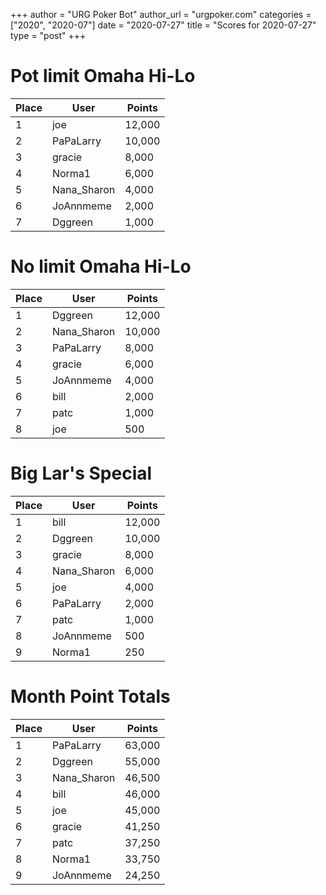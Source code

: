 +++
author = "URG Poker Bot"
author_url = "urgpoker.com"
categories = ["2020", "2020-07"]
date = "2020-07-27"
title = "Scores for 2020-07-27"
type = "post"
+++
# Pot limit Omaha Hi-Lo

| Place | User | Points |
|-------|------|--------|
| 1 | joe | 12,000 |
| 2 | PaPaLarry | 10,000 |
| 3 | gracie | 8,000 |
| 4 | Norma1 | 6,000 |
| 5 | Nana_Sharon | 4,000 |
| 6 | JoAnnmeme | 2,000 |
| 7 | Dggreen | 1,000 |

# No limit Omaha Hi-Lo

| Place | User | Points |
|-------|------|--------|
| 1 | Dggreen | 12,000 |
| 2 | Nana_Sharon | 10,000 |
| 3 | PaPaLarry | 8,000 |
| 4 | gracie | 6,000 |
| 5 | JoAnnmeme | 4,000 |
| 6 | bill | 2,000 |
| 7 | patc | 1,000 |
| 8 | joe | 500 |

# Big Lar's Special

| Place | User | Points |
|-------|------|--------|
| 1 | bill | 12,000 |
| 2 | Dggreen | 10,000 |
| 3 | gracie | 8,000 |
| 4 | Nana_Sharon | 6,000 |
| 5 | joe | 4,000 |
| 6 | PaPaLarry | 2,000 |
| 7 | patc | 1,000 |
| 8 | JoAnnmeme | 500 |
| 9 | Norma1 | 250 |

# Month Point Totals

| Place | User | Points |
|-------|------|--------|
| 1 | PaPaLarry | 63,000 |
| 2 | Dggreen | 55,000 |
| 3 | Nana_Sharon | 46,500 |
| 4 | bill | 46,000 |
| 5 | joe | 45,000 |
| 6 | gracie | 41,250 |
| 7 | patc | 37,250 |
| 8 | Norma1 | 33,750 |
| 9 | JoAnnmeme | 24,250 |
